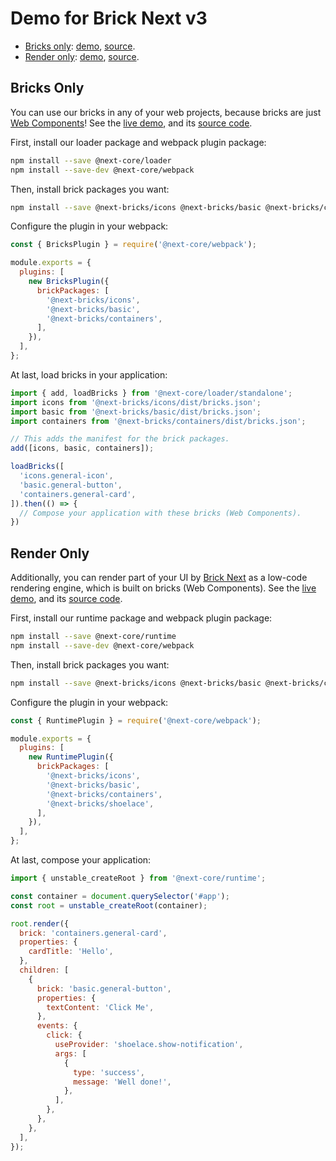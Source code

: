 # Demo for Brick Next v3

- [Bricks only](#bricks-only): [demo](https://easyops-cn.github.io/next-v3-demo/bricks-only/), [source](packages/bricks-only).
- [Render only](#render-only): [demo](https://easyops-cn.github.io/next-v3-demo/render-only/), [source](packages/render-only).

## Bricks Only

You can use our bricks in any of your web projects, because bricks are just [Web Components](https://developer.mozilla.org/en-US/docs/Web/API/Web_components)! See the [live demo](https://easyops-cn.github.io/next-v3-demo/bricks-only/), and its [source code](packages/bricks-only).

First, install our loader package and webpack plugin package:

```bash
npm install --save @next-core/loader
npm install --save-dev @next-core/webpack
```

Then, install brick packages you want:

```bash
npm install --save @next-bricks/icons @next-bricks/basic @next-bricks/containers
```

Configure the plugin in your webpack:

```js
const { BricksPlugin } = require('@next-core/webpack');

module.exports = {
  plugins: [
    new BricksPlugin({
      brickPackages: [
        '@next-bricks/icons',
        '@next-bricks/basic',
        '@next-bricks/containers',
      ],
    }),
  ],
};
```

At last, load bricks in your application:

```js
import { add, loadBricks } from '@next-core/loader/standalone';
import icons from '@next-bricks/icons/dist/bricks.json';
import basic from '@next-bricks/basic/dist/bricks.json';
import containers from '@next-bricks/containers/dist/bricks.json';

// This adds the manifest for the brick packages.
add([icons, basic, containers]);

loadBricks([
  'icons.general-icon',
  'basic.general-button',
  'containers.general-card',
]).then(() => {
  // Compose your application with these bricks (Web Components).
})
```

## Render Only

Additionally, you can render part of your UI by [Brick Next](https://github.com/easyops-cn/next-core) as a low-code rendering engine, which is built on bricks (Web Components). See the [live demo](https://easyops-cn.github.io/next-v3-demo/render-only/), and its [source code](packages/render-only).


First, install our runtime package and webpack plugin package:

```bash
npm install --save @next-core/runtime
npm install --save-dev @next-core/webpack
```

Then, install brick packages you want:

```bash
npm install --save @next-bricks/icons @next-bricks/basic @next-bricks/containers @next-bricks/shoelace
```

Configure the plugin in your webpack:

```js
const { RuntimePlugin } = require('@next-core/webpack');

module.exports = {
  plugins: [
    new RuntimePlugin({
      brickPackages: [
        '@next-bricks/icons',
        '@next-bricks/basic',
        '@next-bricks/containers',
        '@next-bricks/shoelace',
      ],
    }),
  ],
};
```

At last, compose your application:

```js
import { unstable_createRoot } from '@next-core/runtime';

const container = document.querySelector('#app');
const root = unstable_createRoot(container);

root.render({
  brick: 'containers.general-card',
  properties: {
    cardTitle: 'Hello',
  },
  children: [
    {
      brick: 'basic.general-button',
      properties: {
        textContent: 'Click Me',
      },
      events: {
        click: {
          useProvider: 'shoelace.show-notification',
          args: [
            {
              type: 'success',
              message: 'Well done!',
            },
          ],
        },
      },
    },
  ],
});
```
